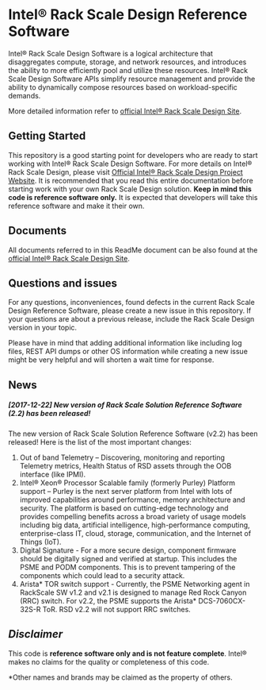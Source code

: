 # Intel® Rack Scale Design Reference Software

Intel® Rack Scale Design Software is a logical architecture that disaggregates compute, storage, and network resources, and introduces the ability to more efficiently pool and utilize these resources. Intel® Rack Scale Design Software APIs simplify resource management and provide the ability to dynamically compose resources based on workload-specific demands.

More detailed information refer to [official Intel® Rack Scale Design Site](http://intel.com/intelRSD).

## Getting Started

This repository is a good starting point for developers who are ready to start working with Intel® Rack Scale Design Software. For more details on Intel® Rack Scale Design, please visit [Official Intel® Rack Scale Design Project Website](http://intel.com/intelRSD). It is recommended that you read this entire documentation before starting work with your own Rack Scale Design solution. **Keep in mind this code is reference software only.** It is expected that developers will take this reference software and make it their own. 

## Documents

All documents referred to in this ReadMe document can be also found at the [official Intel® Rack Scale Design Site](https://www.intel.com/content/www/us/en/architecture-and-technology/rack-scale-design/rack-scale-design-resources.html).

## Questions and issues
For any questions, inconveniences, found defects in the current Rack Scale Design Reference Software, please create a new issue in this repository. If your questions are about a previous release, include the Rack Scale Design version in your topic.

Please have in mind that adding additional information like including log files, REST API dumps or other OS information while creating a new issue might be very helpful and will shorten a wait time for response.

## News

##### [2017-12-22] New version of Rack Scale Solution Reference Software (2.2) has been released!
The new version of Rack Scale Solution Reference Software (v2.2) has been released! Here is the list of the most important changes:
1.	Out of band Telemetry – Discovering, monitoring and reporting Telemetry metrics,  Health Status of RSD assets through the OOB interface (like IPMI). 
2.	Intel® Xeon® Processor Scalable family (formerly Purley) Platform support – Purley is the next server platform from Intel with lots of improved capabilities around performance, memory architecture and security. The platform is based on cutting-edge technology and provides compelling benefits across a broad variety of usage models including big data, artificial intelligence, high-performance computing, enterprise-class IT, cloud, storage, communication, and the Internet of Things (IoT). 
3.	Digital Signature - For a more secure design, component firmware should be digitally signed and verified at startup. This includes the PSME and PODM components. This is to prevent tampering of the components which could lead to a security attack. 
4.	Arista* TOR switch support - Currently, the PSME Networking agent in RackScale SW v1.2 and v2.1 is designed to manage Red Rock Canyon (RRC) switch. For v2.2, the PSME supports the Arista* DCS-7060CX-32S-R ToR. RSD v2.2 will not support RRC switches. 



## _Disclaimer_

This code is **reference software only and is not feature complete**. 
Intel® makes no claims for the quality or completeness of this code.

*Other names and brands may be claimed as the property of others.
